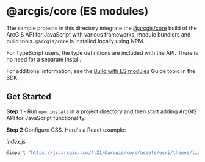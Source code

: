 # @arcgis/core (ES modules)

The sample projects in this directory integrate the [@arcgis/core](https://www.npmjs.com/package/@arcgis/core) build of the ArcGIS API for JavaScript with various frameworks, module bundlers and build tools. `@arcgis/core` is installed locally using NPM.

For TypeScript users, the type definitions are included with the API. There is no need for a separate install.

For additional information, see the [Build with ES modules](https://developers.arcgis.com/javascript/latest/es-modules/) Guide topic in the SDK.

## Get Started

**Step 1** - Run `npm install` in a project directory and then start adding ArcGIS API for JavaScript functionality.

**Step 2** Configure CSS. Here's a React example:

*index.js*

```js
@import "https://js.arcgis.com/4.21/@arcgis/core/assets/esri/themes/light/main.css";
```
